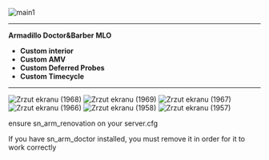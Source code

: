 

![main1](https://github.com/user-attachments/assets/c131cfa3-8de4-454f-889f-b1152d05e22a)


----
**Armadillo Doctor&Barber MLO**
* **Custom interior**
* **Custom AMV**
* **Custom Deferred Probes**
* **Custom Timecycle**
----

![Zrzut ekranu (1968)](https://github.com/user-attachments/assets/7f1ae116-b234-4f2d-8b1f-47b8b94d1c8e)
![Zrzut ekranu (1969)](https://github.com/user-attachments/assets/f5896067-516b-4b80-89fb-8e2889b4de93)
![Zrzut ekranu (1967)](https://github.com/user-attachments/assets/3d41f031-b482-4b07-b46f-6e0112019d16)
![Zrzut ekranu (1966)](https://github.com/user-attachments/assets/5d5b7570-aeed-49fc-befe-b807a6aec77f)
![Zrzut ekranu (1958)](https://github.com/user-attachments/assets/6ae9bd01-d85e-4c95-850d-6d1bf215f54d)
![Zrzut ekranu (1957)](https://github.com/user-attachments/assets/faa19168-8c4a-46a1-be5c-52f506ad73dd)


ensure sn_arm_renovation on your server.cfg

If you have sn_arm_doctor installed, you must remove it in order for it to work correctly





